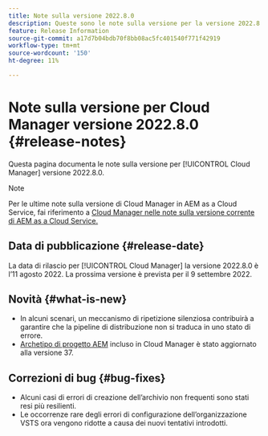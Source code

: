 ```yaml
---
title: Note sulla versione 2022.8.0
description: Queste sono le note sulla versione per la versione 2022.8.0 di Cloud Manager.
feature: Release Information
source-git-commit: a17d7b04bdb70f8bb08ac5fc401540f771f42919
workflow-type: tm+mt
source-wordcount: '150'
ht-degree: 11%

---
```



# Note sulla versione per Cloud Manager versione 2022.8.0 {#release-notes}

Questa pagina documenta le note sulla versione per [!UICONTROL Cloud Manager] versione 2022.8.0.

>[!NOTE]
>
>Per le ultime note sulla versione di Cloud Manager in AEM as a Cloud Service, fai riferimento a [Cloud Manager nelle note sulla versione corrente di AEM as a Cloud Service.](https://experienceleague.adobe.com/docs/experience-manager-cloud-service/content/implementing/using-cloud-manager/release-notes-cloud-manager/release-notes-cm-current.html)

## Data di pubblicazione {#release-date}

La data di rilascio per [!UICONTROL Cloud Manager] la versione 2022.8.0 è l’11 agosto 2022. La prossima versione è prevista per il 9 settembre 2022.

## Novità {#what-is-new}

* In alcuni scenari, un meccanismo di ripetizione silenziosa contribuirà a garantire che la pipeline di distribuzione non si traduca in uno stato di errore.
* [Archetipo di progetto AEM](https://experienceleague.adobe.com/docs/experience-manager-core-components/using/developing/archetype/overview.html?lang=it) incluso in Cloud Manager è stato aggiornato alla versione 37.

## Correzioni di bug {#bug-fixes}

* Alcuni casi di errori di creazione dell’archivio non frequenti sono stati resi più resilienti.
* Le occorrenze rare degli errori di configurazione dell’organizzazione VSTS ora vengono ridotte a causa dei nuovi tentativi introdotti.
